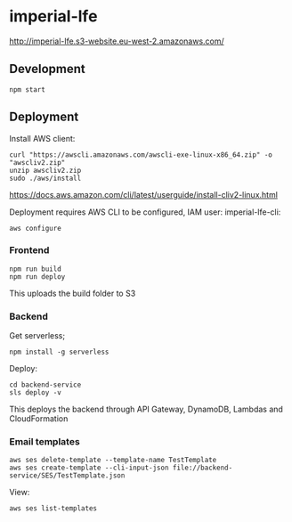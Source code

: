 # imperial-lfe
http://imperial-lfe.s3-website.eu-west-2.amazonaws.com/

## Development
`npm start`

## Deployment

Install AWS client:
```
curl "https://awscli.amazonaws.com/awscli-exe-linux-x86_64.zip" -o "awscliv2.zip"
unzip awscliv2.zip
sudo ./aws/install
```
https://docs.aws.amazon.com/cli/latest/userguide/install-cliv2-linux.html


Deployment requires AWS CLI to be configured, IAM user: imperial-lfe-cli:
```
aws configure
```

### Frontend
```
npm run build
npm run deploy
```

This uploads the build folder to S3 

### Backend
Get serverless;
```
npm install -g serverless
```

Deploy:
```
cd backend-service
sls deploy -v
```

This deploys the backend through API Gateway, DynamoDB, Lambdas and CloudFormation


### Email templates

```
aws ses delete-template --template-name TestTemplate
aws ses create-template --cli-input-json file://backend-service/SES/TestTemplate.json
```

View:
```
aws ses list-templates
```
